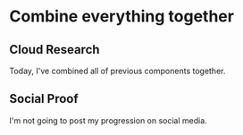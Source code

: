 # Combine everything together
## Cloud Research
Today, I've combined all of previous components together.

## Social Proof
I'm not going to post my progression on social media.
